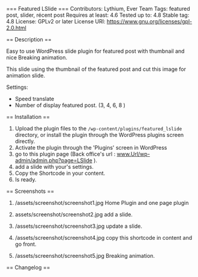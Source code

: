 === Featured LSlide ===
Contributors: Lythium, Ever Team
Tags: featured post, slider, récent post
Requires at least: 4.6
Tested up to: 4.8
Stable tag: 4.8
License: GPLv2 or later
License URI: https://www.gnu.org/licenses/gpl-2.0.html

== Description ==

Easy to use WordPress slide plugin for featured post with thumbnail and nice Breaking animation.

This slide using the thumbnail of the featured post and cut this image for animation slide.

Settings:
- Speed translate
- Number of display featured post. (3, 4, 6, 8 )

== Installation ==

1. Upload the plugin files to the `/wp-content/plugins/featured_lslide` directory, or install the plugin through the WordPress plugins screen directly.
2. Activate the plugin through the 'Plugins' screen in WordPress
3. go to this plugin page (Back office's url : www.Url/wp-admin/admin.php?page=LSlide ).
4. add a slide with your's settings.
5. Copy the Shortcode in your content.
6. Is ready.

== Screenshots ==

1. /assets/screenshot/screenshot1.jpg
Home Plugin and one page plugin

2. assets/screenshot/screenshot2.jpg
add a slide.

3. /assets/screenshot/screenshot3.jpg
update a slide.

4. /assets/screenshot/screenshot4.jpg
copy this shortcode in content and go front.

5. /assets/screenshot/screenshot5.jpg
Breaking animation.


== Changelog ==
